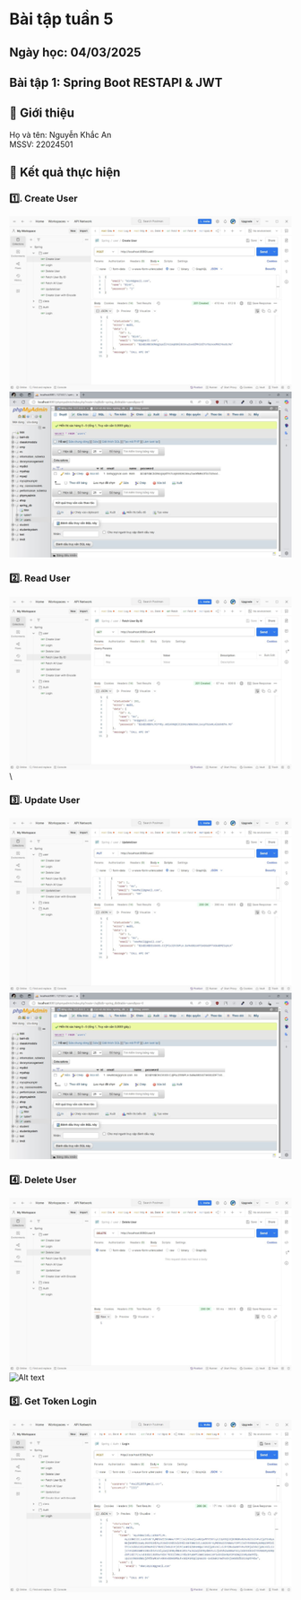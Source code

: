 # Bài tập tuần 5
## Ngày học: 04/03/2025
## Bài tập 1: Spring Boot RESTAPI & JWT

## 📌 Giới thiệu
Họ và tên: Nguyễn Khắc An\
MSSV: 22024501

## 📌 Kết quả thực hiện
### 1️⃣. Create User
![Alt text](C.JPG) \
![Alt text](Cr.JPG)
### 2️⃣. Read User
![Alt text](R.JPG) \
### 3️⃣. Update User
![Alt text](U.JPG) \
![Alt text](Ur.JPG)
### 4️⃣. Delete User
![Alt text](D.JPG) \
![Alt text](Dr_1.JPG)
### 5️⃣. Get Token Login 
![Alt text](Token.JPG)
